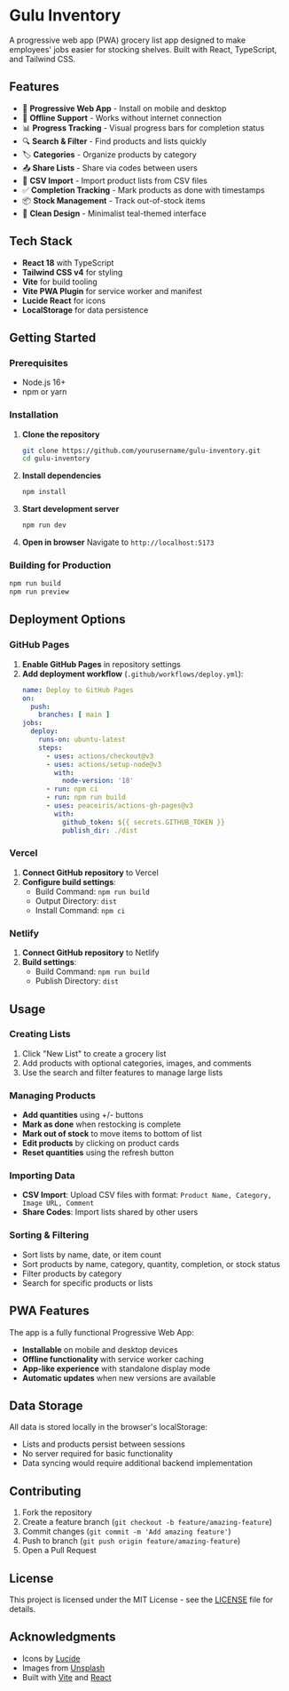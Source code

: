 # Gulu Inventory

A progressive web app (PWA) grocery list app designed to make employees' jobs easier for stocking shelves. Built with React, TypeScript, and Tailwind CSS.

## Features

- 📱 **Progressive Web App** - Install on mobile and desktop
- 🔄 **Offline Support** - Works without internet connection
- 📊 **Progress Tracking** - Visual progress bars for completion status
- 🔍 **Search & Filter** - Find products and lists quickly
- 🏷️ **Categories** - Organize products by category
- 📤 **Share Lists** - Share via codes between users
- 📁 **CSV Import** - Import product lists from CSV files
- ✅ **Completion Tracking** - Mark products as done with timestamps
- 📦 **Stock Management** - Track out-of-stock items
- 🎨 **Clean Design** - Minimalist teal-themed interface

## Tech Stack

- **React 18** with TypeScript
- **Tailwind CSS v4** for styling
- **Vite** for build tooling
- **Vite PWA Plugin** for service worker and manifest
- **Lucide React** for icons
- **LocalStorage** for data persistence

## Getting Started

### Prerequisites

- Node.js 16+ 
- npm or yarn

### Installation

1. **Clone the repository**
   ```bash
   git clone https://github.com/yourusername/gulu-inventory.git
   cd gulu-inventory
   ```

2. **Install dependencies**
   ```bash
   npm install
   ```

3. **Start development server**
   ```bash
   npm run dev
   ```

4. **Open in browser**
   Navigate to `http://localhost:5173`

### Building for Production

```bash
npm run build
npm run preview
```

## Deployment Options

### GitHub Pages

1. **Enable GitHub Pages** in repository settings
2. **Add deployment workflow** (`.github/workflows/deploy.yml`):
   ```yaml
   name: Deploy to GitHub Pages
   on:
     push:
       branches: [ main ]
   jobs:
     deploy:
       runs-on: ubuntu-latest
       steps:
         - uses: actions/checkout@v3
         - uses: actions/setup-node@v3
           with:
             node-version: '18'
         - run: npm ci
         - run: npm run build
         - uses: peaceiris/actions-gh-pages@v3
           with:
             github_token: ${{ secrets.GITHUB_TOKEN }}
             publish_dir: ./dist
   ```

### Vercel

1. **Connect GitHub repository** to Vercel
2. **Configure build settings**:
   - Build Command: `npm run build`
   - Output Directory: `dist`
   - Install Command: `npm ci`

### Netlify

1. **Connect GitHub repository** to Netlify
2. **Build settings**:
   - Build Command: `npm run build`
   - Publish Directory: `dist`

## Usage

### Creating Lists

1. Click "New List" to create a grocery list
2. Add products with optional categories, images, and comments
3. Use the search and filter features to manage large lists

### Managing Products

- **Add quantities** using +/- buttons
- **Mark as done** when restocking is complete
- **Mark out of stock** to move items to bottom of list
- **Edit products** by clicking on product cards
- **Reset quantities** using the refresh button

### Importing Data

- **CSV Import**: Upload CSV files with format: `Product Name, Category, Image URL, Comment`
- **Share Codes**: Import lists shared by other users

### Sorting & Filtering

- Sort lists by name, date, or item count
- Sort products by name, category, quantity, completion, or stock status
- Filter products by category
- Search for specific products or lists

## PWA Features

The app is a fully functional Progressive Web App:

- **Installable** on mobile and desktop devices
- **Offline functionality** with service worker caching
- **App-like experience** with standalone display mode
- **Automatic updates** when new versions are available

## Data Storage

All data is stored locally in the browser's localStorage:
- Lists and products persist between sessions
- No server required for basic functionality
- Data syncing would require additional backend implementation

## Contributing

1. Fork the repository
2. Create a feature branch (`git checkout -b feature/amazing-feature`)
3. Commit changes (`git commit -m 'Add amazing feature'`)
4. Push to branch (`git push origin feature/amazing-feature`)
5. Open a Pull Request

## License

This project is licensed under the MIT License - see the [LICENSE](LICENSE) file for details.

## Acknowledgments

- Icons by [Lucide](https://lucide.dev/)
- Images from [Unsplash](https://unsplash.com/)
- Built with [Vite](https://vitejs.dev/) and [React](https://react.dev/)